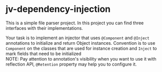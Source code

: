 # jv-dependency-injection

This is a simple file parser project.
In this project you can find three interfaces with their implementations.

Your task is to implement an injector that uses `@Component` and `@Inject` annotations to initialize and return 
Object instances. Convention is to use `Component` on the classes that are used for instance creation
and `Inject` to mark fields that need to be initialized <br>
NOTE: Pay attention to annotation's visibility when you want to use it with reflection API,
`@Retention` property may help you to configure it.

